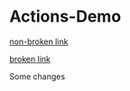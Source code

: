 # Actions-Demo

[non-broken link](https://www.google.com)

[broken link](http://www.non-existant-domain.com)

Some changes
